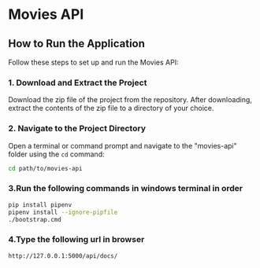 # Movies API

## How to Run the Application

Follow these steps to set up and run the Movies API:

### 1. Download and Extract the Project

Download the zip file of the project from the repository. After downloading, extract the contents of the zip file to a directory of your choice.

### 2. Navigate to the Project Directory

Open a terminal or command prompt and navigate to the "movies-api" folder using the `cd` command:

```bash
cd path/to/movies-api
```

### 3.Run the following commands in windows terminal in order
```bash
pip install pipenv
pipenv install --ignore-pipfile
./bootstrap.cmd
```

### 4.Type the following url in browser
```bash
http://127.0.0.1:5000/api/docs/
```
